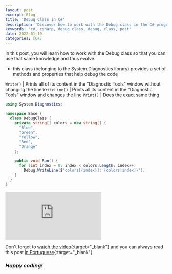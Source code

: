 ```yaml
---
layout: post
excerpt: Blog
title: 'Debug Class in C#'
description: 'Discover how to work with the Debug class in the C# programming language. Get answers to your questions with the theory and examples presented.'
keywords: 'c#, csharp, debug class, debug, class, post'
date: 2022-01-19
categories: [C#]
---
```


In this post, you will learn how to work with the Debug class so that you can use that same knowledge and thus evolve.

- this class (belonging to the System.Diagnostics library) provides a set of methods and properties that help debug the code

`Write()` | Prints all of its content in the "Diagnostic Tools" window without changing the line
`WriteLine()` | Prints all its content in the "Diagnostic Tools" window and changes the line
`Print()` | Does the exact same thing

```csharp
using System.Diagnostics;

namespace Base {
  class DebugClass {
    private string[] colors = new string[] {
      "Blue",
      "Green",
      "Yellow",
      "Red",
      "Orange"
    };

    public void Run() {
      for (int index = 0; index < colors.Length; index++)
        Debug.WriteLine($"colors[{index}]: {colors[index]}");
    }
  }
}
```

<div class="video-container">
  <iframe src="https://www.youtube.com/embed/DU1TJ_QGS_s" frameborder="0" allowfullscreen></iframe>
</div>

Don't forget to [watch the video](https://youtu.be/DU1TJ_QGS_s){:target="\_blank"} and you can always read this post [in Portuguese](https://caffeinealgorithm.com/blog/20220119/classe-debug-em-csharp/){:target="\_blank"}.

### _Happy coding!_
